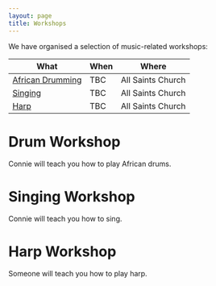 ```yaml
---
layout: page
title: Workshops
---
```


We have organised a selection of music-related workshops:

| What                              | When             | Where             |
| --------------------------------- | ---------------- | ----------------- |
|[African Drumming](#drum-workshop) | TBC              | All Saints Church |
|[Singing](#singing-workshop)       | TBC              | All Saints Church |
|[Harp](#harp-workshop)             | TBC              | All Saints Church |




# Drum Workshop

Connie will teach you how to play African drums.

# Singing Workshop

Connie will teach you how to sing.

# Harp Workshop

Someone will teach you how to play harp.
